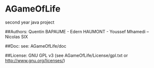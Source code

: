 # AGameOfLife
second year java project

##Authors:
Quentin BAPAUME - Edern HAUMONT - Youssef Mhamedi – Nicolas SIX

##Doc:
see: AGameOfLife/doc

##License:
GNU GPL v3 (see AGameOfLife/License/gpl.txt or http://www.gnu.org/licenses/)
